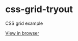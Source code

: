 # css-grid-tryout
CSS grid example

<a href="https://twissi.github.io/css-grid-tryout/index.html">View in browser</a>

